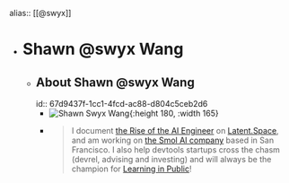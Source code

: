 alias:: [[@swyx]]

- # Shawn @swyx Wang
	- ## About Shawn @swyx Wang
	  id:: 67d9437f-1cc1-4fcd-ac88-d804c5ceb2d6
		- ![Shawn Swyx Wang](https://www.swyx.io/swyx-ski.jpeg){:height 180, :width 165}
		- > I document [the Rise of the AI Engineer](https://www.latent.space/p/ai-engineer) on [Latent.Space](https://latent.space/), and am working on [the Smol AI company](https://smol.ai/) based in San Francisco. I also help devtools startups cross the chasm (devrel, advising and investing) and will always be the champion for [Learning in Public](https://www.swyx.io/learn-in-public)!